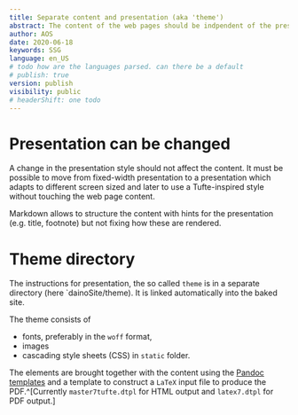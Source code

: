 ```yaml
---
title: Separate content and presentation (aka 'theme')
abstract: The content of the web pages should be indpendent of the presentation.
author: AOS
date: 2020-06-18
keywords: SSG
language: en_US
# todo how are the languages parsed. can there be a default
# publish: true
version: publish
visibility: public
# headerShift: one todo 
---
```


# Presentation can be changed 

A change in the presentation style should not affect the content.
It must be possible to move from fixed-width presentation to a presentation which adapts to different screen sized and later to use a Tufte-inspired style without touching the web page content. 

Markdown allows to structure the content with  hints for the presentation (e.g. title, footnote) but not fixing how these are rendered. 

# Theme directory
The instructions for presentation, the so called `theme` is in a separate directory (here `dainoSite/theme). It is linked automatically into the baked site. 

The theme consists of 

- fonts, preferably in the `woff` format,
- images
- cascading style sheets (CSS) in `static` folder. 

The elements are brought together with the content using the [Pandoc templates](https://hackage.haskell.org/package/pandoc-3.1.1/docs/Text-Pandoc-Templates.html) and a template to construct a `LaTeX` input file to produce the PDF.^[Currently `master7tufte.dtpl` for HTML output and `latex7.dtpl` for PDF output.]
